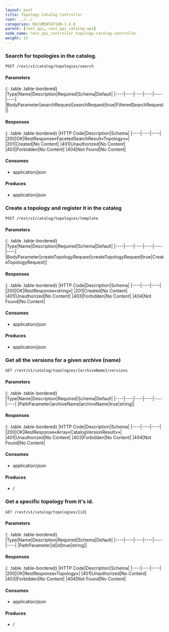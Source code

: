 ```yaml
---
layout: post
title: Topology Catalog Controller
root: ../../
categories: DOCUMENTATION-1.4.0
parent: [rest_api, rest_api_catalog-api]
node_name: rest_api_controller_topology-catalog-controller
weight: 15
---
```


### Search for topologies in the catalog.
```
POST /rest/v1/catalog/topologies/search
```

#### Parameters

{: .table .table-bordered}
|Type|Name|Description|Required|Schema|Default|
|----|----|----|----|----|----|
|BodyParameter|searchRequest|searchRequest|true|FilteredSearchRequest||


#### Responses

{: .table .table-bordered}
|HTTP Code|Description|Schema|
|----|----|----|
|200|OK|RestResponse«FacetedSearchResult«Topology»»|
|201|Created|No Content|
|401|Unauthorized|No Content|
|403|Forbidden|No Content|
|404|Not Found|No Content|


#### Consumes

* application/json

#### Produces

* application/json

### Create a topology and register it in the catalog
```
POST /rest/v1/catalog/topologies/template
```

#### Parameters

{: .table .table-bordered}
|Type|Name|Description|Required|Schema|Default|
|----|----|----|----|----|----|
|BodyParameter|createTopologyRequest|createTopologyRequest|true|CreateTopologyRequest||


#### Responses

{: .table .table-bordered}
|HTTP Code|Description|Schema|
|----|----|----|
|200|OK|RestResponse«string»|
|201|Created|No Content|
|401|Unauthorized|No Content|
|403|Forbidden|No Content|
|404|Not Found|No Content|


#### Consumes

* application/json

#### Produces

* application/json

### Get all the versions for a given archive (name)
```
GET /rest/v1/catalog/topologies/{archiveName}/versions
```

#### Parameters

{: .table .table-bordered}
|Type|Name|Description|Required|Schema|Default|
|----|----|----|----|----|----|
|PathParameter|archiveName|archiveName|true|string||


#### Responses

{: .table .table-bordered}
|HTTP Code|Description|Schema|
|----|----|----|
|200|OK|RestResponse«Array«CatalogVersionResult»»|
|401|Unauthorized|No Content|
|403|Forbidden|No Content|
|404|Not Found|No Content|


#### Consumes

* application/json

#### Produces

* */*

### Get a specific topology from it's id.
```
GET /rest/v1/catalog/topologies/{id}
```

#### Parameters

{: .table .table-bordered}
|Type|Name|Description|Required|Schema|Default|
|----|----|----|----|----|----|
|PathParameter|id|id|true|string||


#### Responses

{: .table .table-bordered}
|HTTP Code|Description|Schema|
|----|----|----|
|200|OK|RestResponse«Topology»|
|401|Unauthorized|No Content|
|403|Forbidden|No Content|
|404|Not Found|No Content|


#### Consumes

* application/json

#### Produces

* */*

